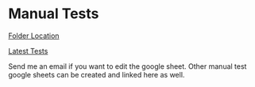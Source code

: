 # Manual Tests

[Folder Location](https://github.com/petekeller2/epilogue-starter-kit/blob/master/test/manualTests)

[Latest Tests](https://docs.google.com/spreadsheets/d/1Uor1XBPmN4atEqm8wDXuFns_NWko8DYJijkmU_gKz9U/edit?usp=sharing)

Send me an email if you want to edit the google sheet. Other
manual test google sheets can be created and linked here as well.